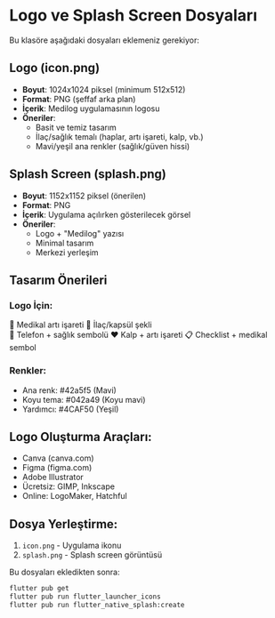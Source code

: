 # Logo ve Splash Screen Dosyaları

Bu klasöre aşağıdaki dosyaları eklemeniz gerekiyor:

## Logo (icon.png)

- **Boyut**: 1024x1024 piksel (minimum 512x512)
- **Format**: PNG (şeffaf arka plan)
- **İçerik**: Medilog uygulamasının logosu
- **Öneriler**:
  - Basit ve temiz tasarım
  - İlaç/sağlık temalı (haplar, artı işareti, kalp, vb.)
  - Mavi/yeşil ana renkler (sağlık/güven hissi)

## Splash Screen (splash.png)

- **Boyut**: 1152x1152 piksel (önerilen)
- **Format**: PNG
- **İçerik**: Uygulama açılırken gösterilecek görsel
- **Öneriler**:
  - Logo + "Medilog" yazısı
  - Minimal tasarım
  - Merkezi yerleşim

## Tasarım Önerileri

### Logo İçin:

🏥 Medikal artı işareti
💊 İlaç/kapsül şekli  
📱 Telefon + sağlık sembolü
❤️ Kalp + artı işareti
📋 Checklist + medikal sembol

### Renkler:

- Ana renk: #42a5f5 (Mavi)
- Koyu tema: #042a49 (Koyu mavi)
- Yardımcı: #4CAF50 (Yeşil)

## Logo Oluşturma Araçları:

- Canva (canva.com)
- Figma (figma.com)
- Adobe Illustrator
- Ücretsiz: GIMP, Inkscape
- Online: LogoMaker, Hatchful

## Dosya Yerleştirme:

1. `icon.png` - Uygulama ikonu
2. `splash.png` - Splash screen görüntüsü

Bu dosyaları ekledikten sonra:

```bash
flutter pub get
flutter pub run flutter_launcher_icons
flutter pub run flutter_native_splash:create
```
